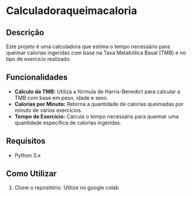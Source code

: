 # Calculadoraqueimacaloria

## Descrição
Este projeto é uma calculadora que estima o tempo necessário para queimar calorias ingeridas com base na Taxa Metabólica Basal (TMB) e no tipo de exercício realizado.

## Funcionalidades
- **Cálculo da TMB:** Utiliza a fórmula de Harris-Benedict para calcular a TMB com base em peso, idade e sexo.
- **Calorias por Minuto:** Retorna a quantidade de calorias queimadas por minuto de vários exercícios.
- **Tempo de Exercício:** Calcula o tempo necessário para queimar uma quantidade específica de calorias ingeridas.

## Requisitos
- Python 3.x

## Como Utilizar
1. Clone o repositório. Utilize no google colab
